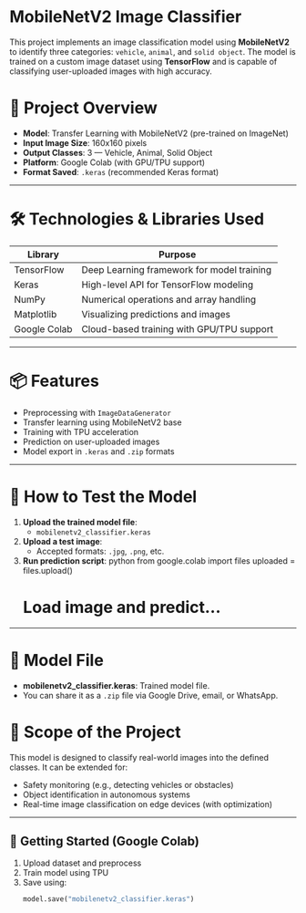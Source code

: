 # MobileNetV2 Image Classifier

This project implements an image classification model using **MobileNetV2** to identify three categories: `vehicle`, `animal`, and `solid object`. The model is trained on a custom image dataset using **TensorFlow** and is capable of classifying user-uploaded images with high accuracy.

# 📁 Project Overview

- **Model**: Transfer Learning with MobileNetV2 (pre-trained on ImageNet)
- **Input Image Size**: 160x160 pixels
- **Output Classes**: 3 — Vehicle, Animal, Solid Object
- **Platform**: Google Colab (with GPU/TPU support)
- **Format Saved**: `.keras` (recommended Keras format)

---

# 🛠️ Technologies & Libraries Used

| Library         | Purpose                                       |
|----------------|-----------------------------------------------|
| TensorFlow      | Deep Learning framework for model training   |
| Keras           | High-level API for TensorFlow modeling       |
| NumPy           | Numerical operations and array handling      |
| Matplotlib      | Visualizing predictions and images           |
| Google Colab    | Cloud-based training with GPU/TPU support    |

---

# 📦 Features

- Preprocessing with `ImageDataGenerator`
- Transfer learning using MobileNetV2 base
- Training with TPU acceleration
- Prediction on user-uploaded images
- Model export in `.keras` and `.zip` formats

---

# 🧪 How to Test the Model

1. **Upload the trained model file**:
    - `mobilenetv2_classifier.keras`
2. **Upload a test image**:
    - Accepted formats: `.jpg`, `.png`, etc.
3. **Run prediction script**:
      python
    from google.colab import files
    uploaded = files.upload()
    # Load image and predict...
    

---

# 📁 Model File

- **mobilenetv2_classifier.keras**: Trained model file.
- You can share it as a `.zip` file via Google Drive, email, or WhatsApp.



# 📌 Scope of the Project

This model is designed to classify real-world images into the defined classes. It can be extended for:
- Safety monitoring (e.g., detecting vehicles or obstacles)
- Object identification in autonomous systems
- Real-time image classification on edge devices (with optimization)

---

## 🚀 Getting Started (Google Colab)

1. Upload dataset and preprocess
2. Train model using TPU
3. Save using:
   ```python
   model.save("mobilenetv2_classifier.keras")

